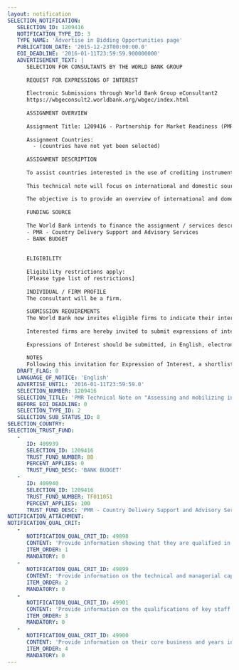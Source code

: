 ```yaml
---
layout: notification
SELECTION_NOTIFICATION: 
   SELECTION_ID: 1209416
   NOTIFICATION_TYPE_ID: 3
   TYPE_NAME: 'Advertise in Bidding Opportunities page'
   PUBLICATION_DATE: '2015-12-23T00:00:00.0'
   EOI_DEADLINE: '2016-01-11T23:59:59.900000000'
   ADVERTISEMENT_TEXT: |
      SELECTION FOR CONSULTANTS BY THE WORLD BANK GROUP
      
      REQUEST FOR EXPRESSIONS OF INTEREST
      
      Electronic Submissions through World Bank Group eConsultant2
      https://wbgeconsult2.worldbank.org/wbgec/index.html
      
      ASSIGNMENT OVERVIEW
      
      Assignment Title: 1209416 - Partnership for Market Readiness (PMR)Technical Note on "Assessing and mobilizing international and domestic sources of demand for scaled-up crediting programs"
      
      Assignment Countries:
        - (countries have not yet been selected)
      
      ASSIGNMENT DESCRIPTION
      
      To assist countries interested in the use of crediting instruments, the PMR will develop a Crediting Guidance to explore practical guiding principles for the main design and implementation elements of scaled-up crediting. The Guidance will be developed in a phased approach incorporating the findings from a number of Technical Notes. 
      
      This technical note will focus on international and domestic sources of demand for scaled-up crediting programs.
      
      The objective is to provide an overview of international and domestic sources of demand for crediting programs. The international sources will be considered broadly (e.g., carbon markets, result-based climate finance, other type of finance valuing mitigation outcomes). On the domestic level, the note will review ways to mobilize demand to ensure implementation and bridge the demand gap using other incentives to support early action and piloting, including by attracting private investment, and considering the expected contribution of crediting programs to the implementation of (i)NDCs.
      
      FUNDING SOURCE
      
      The World Bank intends to finance the assignment / services described below under the following trust fund(s):
      - PMR - Country Delivery Support and Advisory Services
      - BANK BUDGET
      
       
      ELIGIBILITY
      
      Eligibility restrictions apply:
      [Please type list of restrictions]
      
      INDIVIDUAL / FIRM PROFILE
      The consultant will be a firm. 
      
      SUBMISSION REQUIREMENTS
      The World Bank now invites eligible firms to indicate their interest in providing the services.  Interested firms must provide information indicating that they are qualified to perform the services (brochures, description of similar assignments, experience in similar conditions, availability of appropriate skills among staff, etc. for firms; CV and cover letter for individuals).  Please note that the total size of all attachments should be less than 5MB.  Consultants may associate to enhance their qualifications.
      
      Interested firms are hereby invited to submit expressions of interest.
      
      Expressions of Interest should be submitted, in English, electronically through World Bank Group eTendering (https://wbgeconsult2.worldbank.org/wbgec/index.html)
      
      NOTES
      Following this invitation for Expression of Interest, a shortlist of qualified firms will be formally invited to submit proposals.  Shortlisting and selection will be subject to the availability of funding.
   DRAFT_FLAG: 0
   LANGUAGE_OF_NOTICE: 'English'
   ADVERTISE_UNTIL: '2016-01-11T23:59:59.0'
   SELECTION_NUMBER: 1209416
   SELECTION_TITLE: 'PMR Technical Note on "Assessing and mobilizing international and domestic sources of demand for scaled-up crediting programs"'
   BEFORE_EOI_DEADLINE: 0
   SELECTION_TYPE_ID: 2
   SELECTION_SUB_STATUS_ID: 8
SELECTION_COUNTRY: 
SELECTION_TRUST_FUND: 
   - 
      ID: 409939
      SELECTION_ID: 1209416
      TRUST_FUND_NUMBER: BB
      PERCENT_APPLIES: 0
      TRUST_FUND_DESC: 'BANK BUDGET'
   - 
      ID: 409940
      SELECTION_ID: 1209416
      TRUST_FUND_NUMBER: TF011051
      PERCENT_APPLIES: 100
      TRUST_FUND_DESC: 'PMR - Country Delivery Support and Advisory Services'
NOTIFICATION_ATTACHMENT: 
NOTIFICATION_QUAL_CRIT: 
   - 
      NOTIFICATION_QUAL_CRIT_ID: 49898
      CONTENT: 'Provide information showing that they are qualified in the field of the assignment.'
      ITEM_ORDER: 1
      MANDATORY: 0
   - 
      NOTIFICATION_QUAL_CRIT_ID: 49899
      CONTENT: 'Provide information on the technical and managerial capabilities of the firm.'
      ITEM_ORDER: 2
      MANDATORY: 0
   - 
      NOTIFICATION_QUAL_CRIT_ID: 49901
      CONTENT: 'Provide information on the qualifications of key staff.'
      ITEM_ORDER: 3
      MANDATORY: 0
   - 
      NOTIFICATION_QUAL_CRIT_ID: 49900
      CONTENT: 'Provide information on their core business and years in business.'
      ITEM_ORDER: 4
      MANDATORY: 0
---
```

